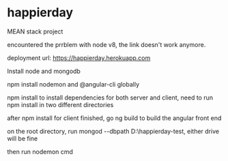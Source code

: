 # happierday

MEAN stack project

encountered the prrblem with node v8, the link doesn't work anymore.

deployment url: https://happierday.herokuapp.com

Install node and mongodb

npm install nodemon and @angular-cli globally

npm install to install dependencies for both server and client, need to run npm install in two different directories

after npm install for client finished, go ng build to build the angular front end

on the root directory, run mongod --dbpath D:\happierday-test, either drive will be fine

then run nodemon cmd
